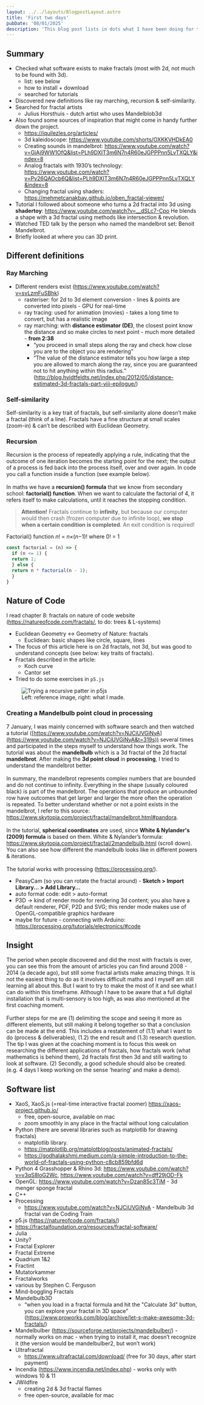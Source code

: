 ```yaml
---
layout: ../../layouts/BlogpostLayout.astro
title: 'First two days'
pubDate: '08/01/2025'
description: 'This blog post lists in dots what I have been doing for the past two days. Furthermore, I go a little deeper into some of the things I found.'
---
```

## Summary
- Checked what software exists to make fractals (most with 2d, not much to be found with 3d).
  - list: see below
  - how to install + download
  - searched for tutorials
- Discovered new definitions like ray marching, recursion & self-similarity.
- Searched for fractal artists
  - Julius Horsthuis - dutch artist who uses Mandelblob3d
- Also found some sources of inspiration that might come in handy further down the project.
  - https://iquilezles.org/articles/
  - 3d kaleidoscope: https://www.youtube.com/shorts/OXKKVHDkEA0
  - Creating sounds in mandelbrot: https://www.youtube.com/watch?v=GiAj9WW1OfQ&list=PLh9DXIT3m6N7n4R60eJGPPPnn5LvTXQLY&index=8
  - Analog fractals with 1930’s technology: https://www.youtube.com/watch?v=Pv26QAOcb6Q&list=PLh9DXIT3m6N7n4R60eJGPPPnn5LvTXQLY&index=8
  - Changing fractal using shaders: https://mehmetcanakbay.github.io/oben_fractal-viewer/
- Tutorial I followed about someone who turns a 2d fractal into 3d using **shadertoy**: https://www.youtube.com/watch?v=__dSLc7-Cpo
He blends a shape with a 3d fractal using methods like intersection & revolution.
- Watched TED talk by the person who named the mandelbrot set: Benoit Mandelbrot.
- Briefly looked at where you can 3D print.
## Different definitions
### Ray Marching
- Different renders exist (https://www.youtube.com/watch?v=svLzmFuSBhk)
  - rasteriser: for 2d to 3d element conversion - lines & points are converted into pixels - GPU for real-time
  - ray tracing: used for animation (movies) - takes a long time to convert, but has a realistic image
  - ray marching: with **distance estimator (DE)**, the closest point know the distance and so make circles to next point - much more detailed - **from 2:38**
      - “you proceed in small steps along the ray and check how close you are to the object you are rendering”
      - “The value of the distance estimator tells you how large a step you are allowed to march along the ray, since you are guaranteed not to hit anything within this radius.”
      (http://blog.hvidtfeldts.net/index.php/2012/05/distance-estimated-3d-fractals-part-viii-epilogue/)
### Self-similarity
Self-similarity is a key trait of fractals, but self-similarity alone doesn’t make a fractal (think of a line). Fractals have a fine structure at small scales (zoom-in) & can’t be described with Euclidean Geometry.
### Recursion
Recursion is the process of repeatedly applying a rule, indicating that the outcome of one iteration becomes the starting point for the next; the output of a process is fed back into the process itself, over and over again. In code you call a function inside a function (see example below).
\
\
In maths we have a **recursion() formula** that we know from secondary school: **factorial() function**. When we want to calculate the factorial of 4, it refers itself to make calculations, until it reaches the stopping condition.
> **Attention!** Fractals continue to **infinity**, but because our computer would then crash (frozen computer due to infinite loop), **we stop when a certain condition is completed**. An exit condition is required!
>
Factorial() function
*n*! = *n*×(*n*−1)! where 0! = 1
```js
const factorial = (n) => {
  if (n <= 1) {
  return 1;  
  } else {
  return n * factorial(n - 1);
  }
}
```
## Nature of Code
I read chapter 8: fractals on nature of code website (https://natureofcode.com/fractals/, to do: trees & L-systems)
- Euclidean Geometry ↔ Geometry of Nature: fractals
  - Euclidean: basic shapes like circle, square, lines
- The focus of this article here is on 2d fractals, not 3d, but was good to understand concepts (see below: key traits of fractals).
- Fractals described in the article:
  - Koch curve
  - Cantor set
- Tried to do some exercises in `p5.js`
<figure>
  <img src="/recursion.webp" alt="Trying a recursive patter in p5js" title="recursive pattern">
  <figcaption>Left: reference image, right: what I made.</figcaption>
</figure>

### Creating a Mandelbulb point cloud in processing
7 January, I was mainly concerned with software search and then watched a tutorial ([https://www.youtube.com/watch?v=NJCiUVGiNyA](https://www.youtube.com/watch?v=NJCiUVGiNyA&t=319s)) several times and participated in the steps myself to understand how things work.
The tutorial was about the **mandelbulb** which is a 3d fractal of the 2d fractal **mandelbrot**. After making the **3d point cloud** in **processing**, I tried to understand the mandelbrot better.
\
\
In summary, the mandelbrot represents complex numbers that are bounded and do not continue to infinity. Everything in the shape (usually coloured black) is part of the mandelbrot. The operations that produce an unbounded row have outcomes that get larger and larger the more often the operation is repeated. To better understand whether or not a point exists in the mandelbrot, I refer to this source: https://www.skytopia.com/project/fractal/mandelbrot.html#pandora.
\
\
In the tutorial, **spherical coordinates** are used, since **White & Nylander's (2009) formula** is based on them.
White & Nylander’s formula: https://www.skytopia.com/project/fractal/2mandelbulb.html (scroll down). You can also see how different the mandelbulb looks like in different powers & iterations.
\
\
The tutorial works with processing (https://processing.org/).
- PeasyCam (so you can rotate the fractal around) - **Sketch > Import Library... > Add Library...**
- auto format code: edit > auto-format
- P3D → kind of render mode for rendering 3d content; you also have a default renderer, PDF, P2D and SVG; this render mode makes use of OpenGL-compatible graphics hardware
- maybe for future - connecting with Arduino: https://processing.org/tutorials/electronics/#code
## Insight
The period when people discovered and did the most with fractals is over, you can see this from the amount of articles you can find around 2008 - 2014 (a decade ago), but still some fractal artists make amazing things. It is not the easiest thing to do as it involves difficult maths and I myself am still learning all about this. But I want to try to make the most of it and see what I can do within this timeframe. Although I have to be aware that a full digital installation that is multi-sensory is too high, as was also mentioned at the first coaching moment. 
\
\
Further steps for me are (1) delimiting the scope and seeing it more as different elements, but still making it belong together so that a conclusion can be made at the end. This includes a restatement of (1.1) what I want to do (process & deliverables), (1.2) the end result and (1.3) research question. The tip I was given at the coaching moment is to focus this week on researching the different applications of fractals, how fractals work (what mathematics is behind them), 2d fractals first then 3d and still waiting to look at software. (2) Secondly, a good schedule should also be created. (e.g. 4 days I keep working on the sense ‘hearing’ and make a demo).
## Software list
- XaoS, XaoS.js (=real-time interactive fractal zoomer) https://xaos-project.github.io/
    - free, open-source, available on mac
    - zoom smoothly in any place in the fractal without long calculation
- Python (there are several libraries such as matplotlib for drawing fractals)
    - matplotlib library.
    - https://matplotlib.org/matplotblog/posts/animated-fractals/
    - https://godhalakshmi.medium.com/a-simple-introduction-to-the-world-of-fractals-using-python-c8cb859bfd6d
- Python 4 Grasshopper & Rhino 3d: https://www.youtube.com/watch?v=v3qS8loG2Wc, https://www.youtube.com/watch?v=dff29jOD-Fk
- OpenGL: https://www.youtube.com/watch?v=Dzan85c3TiM - 3d menger sponge fractal
- C++
- Processing
    - https://www.youtube.com/watch?v=NJCiUVGiNyA - Mandelbulb 3d fractal van de Coding Train
- p5.js (https://natureofcode.com/fractals/)
- https://fractalfoundation.org/resources/fractal-software/
- Julia
- Unity?
- Fractal Explorer
- Fractal Extreme
- Quadrium 1&2
- Fractint
- Mutatorkammer
- Fractalworks
- various by Stephen C. Ferguson
- Mind-boggling Fractals
- Mandelbulb3D
    - “when you load in a fractal formula and hit the "Calculate 3d" button, you can explore your fractal in 3D space” (https://www.proworks.com/blog/archive/let-s-make-awesome-3d-fractals/)
- Mandelbulber (https://sourceforge.net/projects/mandelbulber/) - normally works on mac - when trying to install it, mac doesn’t recognize it (the version would be mandelbulber2, but won’t work)
- Ultrafractal
    - https://www.ultrafractal.com/download/ (free for 30 days, after start payment)
- Incendia (https://www.incendia.net/index.php) - works only with windows 10 & 11
- JWildfire
    - creating 2d & 3d fractal flames
    - free open-source, available for mac